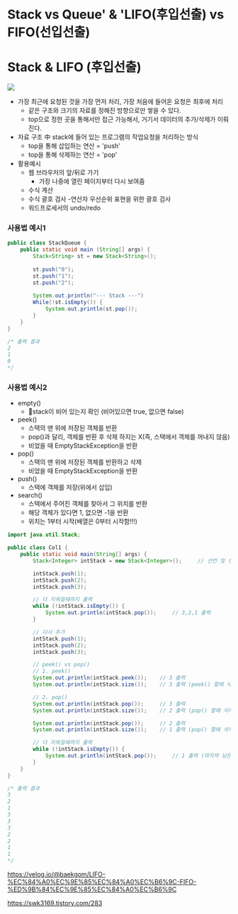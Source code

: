 # Stack vs Queue' & 'LIFO(후입선출) vs FIFO(선입선출)

# Stack & LIFO (후입선출)

<img src="https://velog.velcdn.com/images/baekgom/post/93d37e6f-ca85-475f-b839-5c7f07ba5dd2/image.png">

- 가장 최근에 요청된 것을 가장 먼저 처리, 가장 처음에 들어온 요청은 최후에 처리
  - 같은 구조와 크기의 자료를 정해진 방향으로만 쌓을 수 있다.
  - top으로 정한 곳을 통해서만 접근 가능해서, 거기서 데이터의 추가/삭제가 이뤄진다.
- 자료 구조 中 stack에 들어 있는 프로그램의 작업요청을 처리하는 방식
  - top을 통해 삽입하는 연산 = 'push'
  - top을 통해 삭제하는 연산 = 'pop'
- 활용예시
  - 웹 브라우저의 앞/뒤로 가기
    - 가장 나중에 열린 페이지부터 다시 보여줌
  - 수식 계산
  - 수식 괄호 검사
    -연산자 우선순위 표현을 위한 괄호 검사
  - 워드프로세서의 undo/redo


### 사용법 예시1
~~~ java
public class StackQueue {
	public static void main (String[] args) {
    	Stack<String> st = new Stack<String>();
    
    	st.push("0");
        st.push("1");
        st.push("2");
    
    	System.out.println("--- Stack ---")
		While(!st.isEmpty()) {
        	System.out.println(st.pop());
        }
    }
}

/* 출력 결과
2
1
0
*/
~~~

### 사용법 예시2
- empty()
  - stack이 비어 있는지 확인 (비어있으면 true, 없으면 false)
- peek()
  - 스택의 맨 위에 저장된 객체를 반환
  - pop()과 달리, 객체를 반환 후 삭제 하지는 X(즉, 스택에서 객체를 꺼내지 않음)
  - 비었을 때 EmptyStackException을 반환
- pop()
  - 스택의 맨 위에 저장된 객체를 반환하고 삭제
  - 비었을 때 EmptyStackException을 반환
- push()
  - 스택에 객체를 저장(위에서 삽입)
- search()
  - 스택에서 주어진 객체를 찾아서 그 위치를 반환
  - 해당 객체가 있다면 1, 없으면 -1을 반환
  - 위치는 1부터 시작(배열은 0부터 시작함!!!)
~~~ java
import java.util.Stack;

public class Col1 {
    public static void main(String[] args) {
        Stack<Integer> intStack = new Stack<Integer>();     // 선언 및 생성

        intStack.push(1);
        intStack.push(2);
        intStack.push(3);

        // 다 지워질때까지 출력
        while (!intStack.isEmpty()) {
            System.out.println(intStack.pop());     // 3,2,1 출력
        }

        // 다시 추가
        intStack.push(1);
        intStack.push(2);
        intStack.push(3);

        // peek() vs pop()
        // 1. peek()
        System.out.println(intStack.peek()); 	// 3 출력
        System.out.println(intStack.size()); 	// 3 출력 (peek() 할때 삭제 안됬음)

        // 2. pop()
        System.out.println(intStack.pop()); 	// 3 출력
        System.out.println(intStack.size()); 	// 2 출력 (pop() 할때 삭제 됬음)

        System.out.println(intStack.pop()); 	// 2 출력
        System.out.println(intStack.size()); 	// 1 출력 (pop() 할때 삭제 됬음)

        // 다 지워질때까지 출력
        while (!intStack.isEmpty()) {
            System.out.println(intStack.pop());     // 1 출력 (마지막 남은거 하나)
        }
    }
}

/* 출력 결과
3
2
1
3
3
3
2
2
1
1
*/
~~~






https://velog.io/@baekgom/LIFO-%EC%84%A0%EC%9E%85%EC%84%A0%EC%B6%9C-FIFO-%ED%9B%84%EC%9E%85%EC%84%A0%EC%B6%9C

https://swk3169.tistory.com/283
